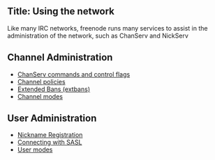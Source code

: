 Title: Using the network
---
Like many IRC networks, freenode runs many services to assist in the administration
of the network, such as ChanServ and NickServ


## Channel Administration
* [ChanServ commands and control flags](kb/using/chanserv-overview)
* [Channel policies](kb/using/channels)
* [Extended Bans (extbans)](kb/using/extbans)
* [Channel modes](kb/using/channelmodes)

## User Administration
* [Nickname Registration](kb/using/registration)
* [Connecting with SASL](kb/using/sasl)
* [User modes](kb/using/usermodes)
